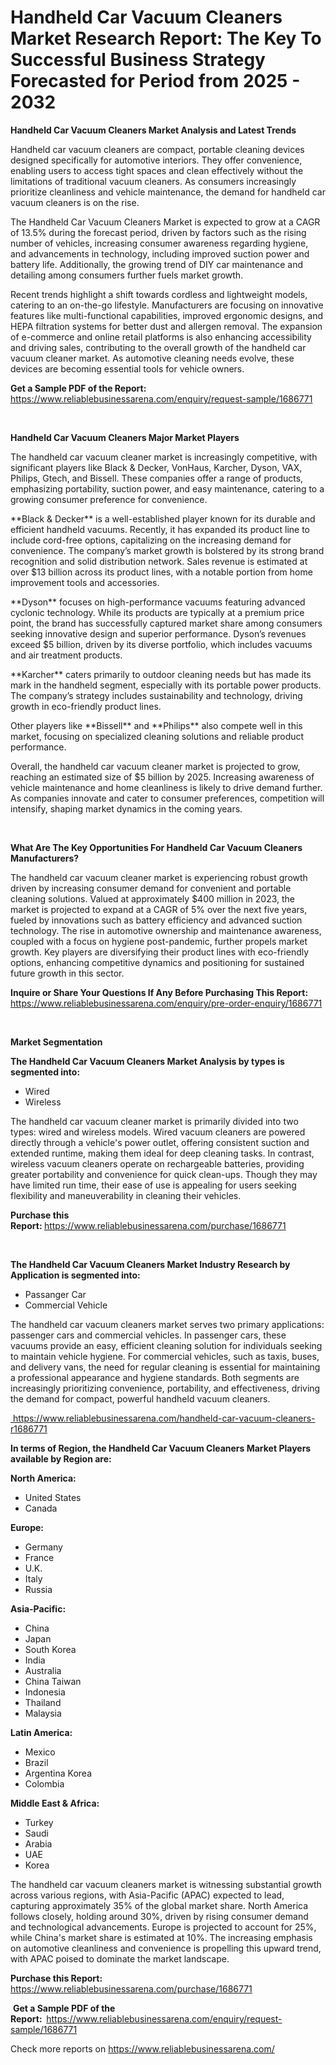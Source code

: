 <p><h1>Handheld Car Vacuum Cleaners Market Research Report: The Key To Successful Business Strategy Forecasted for Period from 2025 - 2032</h1></p><p><strong>Handheld Car Vacuum Cleaners Market Analysis and Latest Trends</strong></p>
<p><p>Handheld car vacuum cleaners are compact, portable cleaning devices designed specifically for automotive interiors. They offer convenience, enabling users to access tight spaces and clean effectively without the limitations of traditional vacuum cleaners. As consumers increasingly prioritize cleanliness and vehicle maintenance, the demand for handheld car vacuum cleaners is on the rise.</p><p>The Handheld Car Vacuum Cleaners Market is expected to grow at a CAGR of 13.5% during the forecast period, driven by factors such as the rising number of vehicles, increasing consumer awareness regarding hygiene, and advancements in technology, including improved suction power and battery life. Additionally, the growing trend of DIY car maintenance and detailing among consumers further fuels market growth.</p><p>Recent trends highlight a shift towards cordless and lightweight models, catering to an on-the-go lifestyle. Manufacturers are focusing on innovative features like multi-functional capabilities, improved ergonomic designs, and HEPA filtration systems for better dust and allergen removal. The expansion of e-commerce and online retail platforms is also enhancing accessibility and driving sales, contributing to the overall growth of the handheld car vacuum cleaner market. As automotive cleaning needs evolve, these devices are becoming essential tools for vehicle owners.</p></p>
<p><strong>Get a Sample PDF of the Report:&nbsp;</strong> <a href="https://www.reliablebusinessarena.com/enquiry/request-sample/1686771?utm_campaign=2514&utm_medium=2&utm_source=Github&utm_content=ia&utm_term=26032025&utm_id=handheld-car-vacuum-cleaners">https://www.reliablebusinessarena.com/enquiry/request-sample/1686771</a></p>
<p>&nbsp;</p>
<p><strong>Handheld Car Vacuum Cleaners Major Market Players</strong></p>
<p><p>The handheld car vacuum cleaner market is increasingly competitive, with significant players like Black & Decker, VonHaus, Karcher, Dyson, VAX, Philips, Gtech, and Bissell. These companies offer a range of products, emphasizing portability, suction power, and easy maintenance, catering to a growing consumer preference for convenience.</p><p>**Black & Decker** is a well-established player known for its durable and efficient handheld vacuums. Recently, it has expanded its product line to include cord-free options, capitalizing on the increasing demand for convenience. The company’s market growth is bolstered by its strong brand recognition and solid distribution network. Sales revenue is estimated at over $13 billion across its product lines, with a notable portion from home improvement tools and accessories.</p><p>**Dyson** focuses on high-performance vacuums featuring advanced cyclonic technology. While its products are typically at a premium price point, the brand has successfully captured market share among consumers seeking innovative design and superior performance. Dyson’s revenues exceed $5 billion, driven by its diverse portfolio, which includes vacuums and air treatment products.</p><p>**Karcher** caters primarily to outdoor cleaning needs but has made its mark in the handheld segment, especially with its portable power products. The company’s strategy includes sustainability and technology, driving growth in eco-friendly product lines.</p><p>Other players like **Bissell** and **Philips** also compete well in this market, focusing on specialized cleaning solutions and reliable product performance. </p><p>Overall, the handheld car vacuum cleaner market is projected to grow, reaching an estimated size of $5 billion by 2025. Increasing awareness of vehicle maintenance and home cleanliness is likely to drive demand further. As companies innovate and cater to consumer preferences, competition will intensify, shaping market dynamics in the coming years.</p></p>
<p>&nbsp;</p>
<p><strong>What Are The Key Opportunities For Handheld Car Vacuum Cleaners Manufacturers?</strong></p>
<p><p>The handheld car vacuum cleaner market is experiencing robust growth driven by increasing consumer demand for convenient and portable cleaning solutions. Valued at approximately $400 million in 2023, the market is projected to expand at a CAGR of 5% over the next five years, fueled by innovations such as battery efficiency and advanced suction technology. The rise in automotive ownership and maintenance awareness, coupled with a focus on hygiene post-pandemic, further propels market growth. Key players are diversifying their product lines with eco-friendly options, enhancing competitive dynamics and positioning for sustained future growth in this sector.</p></p>
<p><strong>Inquire or Share Your Questions If Any Before Purchasing This Report:</strong> <a href="https://www.reliablebusinessarena.com/enquiry/pre-order-enquiry/1686771?utm_campaign=2514&utm_medium=2&utm_source=Github&utm_content=ia&utm_term=26032025&utm_id=handheld-car-vacuum-cleaners">https://www.reliablebusinessarena.com/enquiry/pre-order-enquiry/1686771</a></p>
<p>&nbsp;</p>
<p><strong>Market Segmentation</strong></p>
<p><strong>The Handheld Car Vacuum Cleaners Market Analysis by types is segmented into:</strong></p>
<p><ul><li>Wired</li><li>Wireless</li></ul></p>
<p><p>The handheld car vacuum cleaner market is primarily divided into two types: wired and wireless models. Wired vacuum cleaners are powered directly through a vehicle's power outlet, offering consistent suction and extended runtime, making them ideal for deep cleaning tasks. In contrast, wireless vacuum cleaners operate on rechargeable batteries, providing greater portability and convenience for quick clean-ups. Though they may have limited run time, their ease of use is appealing for users seeking flexibility and maneuverability in cleaning their vehicles.</p></p>
<p><strong>Purchase this Report:&nbsp;</strong><a href="https://www.reliablebusinessarena.com/purchase/1686771?utm_campaign=2514&utm_medium=2&utm_source=Github&utm_content=ia&utm_term=26032025&utm_id=handheld-car-vacuum-cleaners">https://www.reliablebusinessarena.com/purchase/1686771</a></p>
<p>&nbsp;</p>
<p><strong>The Handheld Car Vacuum Cleaners Market Industry Research by Application is segmented into:</strong></p>
<p><ul><li>Passanger Car</li><li>Commercial Vehicle</li></ul></p>
<p><p>The handheld car vacuum cleaners market serves two primary applications: passenger cars and commercial vehicles. In passenger cars, these vacuums provide an easy, efficient cleaning solution for individuals seeking to maintain vehicle hygiene. For commercial vehicles, such as taxis, buses, and delivery vans, the need for regular cleaning is essential for maintaining a professional appearance and hygiene standards. Both segments are increasingly prioritizing convenience, portability, and effectiveness, driving the demand for compact, powerful handheld vacuum cleaners.</p></p>
<p><a href="https://www.reliablebusinessarena.com/handheld-car-vacuum-cleaners-r1686771?utm_campaign=2514&utm_medium=2&utm_source=Github&utm_content=ia&utm_term=26032025&utm_id=handheld-car-vacuum-cleaners">&nbsp;https://www.reliablebusinessarena.com/handheld-car-vacuum-cleaners-r1686771</a></p>
<p><strong>In terms of Region, the Handheld Car Vacuum Cleaners Market Players available by Region are:</strong></p>
<p>
    <p> <strong> North America: </strong>
        <ul>
            <li>United States</li>
            <li>Canada</li>
        </ul>
        </p> 
    <p> <strong> Europe: </strong>
        <ul>
            <li>Germany</li>
            <li>France</li>
            <li>U.K.</li>
            <li>Italy</li>
            <li>Russia</li>
        </ul>
        </p> 
    <p> <strong> Asia-Pacific: </strong>
        <ul>
            <li>China</li>
            <li>Japan</li>
            <li>South Korea</li>
            <li>India</li>
            <li>Australia</li>
            <li>China Taiwan</li>
            <li>Indonesia</li>
            <li>Thailand</li>
            <li>Malaysia</li>
        </ul>
        </p> 
    <p> <strong> Latin America: </strong>
        <ul>
            <li>Mexico</li>
            <li>Brazil</li>
            <li>Argentina Korea</li>
            <li>Colombia</li>
        </ul>
        </p> 
    <p> <strong> Middle East & Africa: </strong>
        <ul>
            <li>Turkey</li>
            <li>Saudi</li>
            <li>Arabia</li>
            <li>UAE</li>
            <li>Korea</li>
        </ul>
    </p>
    </p>
<p><p>The handheld car vacuum cleaners market is witnessing substantial growth across various regions, with Asia-Pacific (APAC) expected to lead, capturing approximately 35% of the global market share. North America follows closely, holding around 30%, driven by rising consumer demand and technological advancements. Europe is projected to account for 25%, while China's market share is estimated at 10%. The increasing emphasis on automotive cleanliness and convenience is propelling this upward trend, with APAC poised to dominate the market landscape.</p></p>
<p><strong>Purchase this Report: </strong><a href="https://www.reliablebusinessarena.com/purchase/1686771?utm_campaign=2514&utm_medium=2&utm_source=Github&utm_content=ia&utm_term=26032025&utm_id=handheld-car-vacuum-cleaners">https://www.reliablebusinessarena.com/purchase/1686771</a></p>
<p>&nbsp;<strong>Get a Sample PDF of the Report:&nbsp;&nbsp;</strong><a href="https://www.reliablebusinessarena.com/enquiry/request-sample/1686771?utm_campaign=2514&utm_medium=2&utm_source=Github&utm_content=ia&utm_term=26032025&utm_id=handheld-car-vacuum-cleaners">https://www.reliablebusinessarena.com/enquiry/request-sample/1686771</a></p>
<p><strong></strong></p>
<p>Check more reports on <a href="https://www.reliablebusinessarena.com/?utm_campaign=2514&utm_medium=2&utm_source=Github&utm_content=ia&utm_term=26032025&utm_id=handheld-car-vacuum-cleaners">https://www.reliablebusinessarena.com/</a></p>